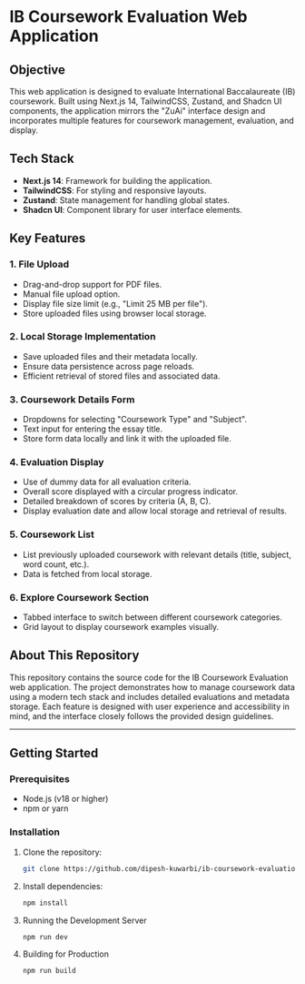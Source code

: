 # IB Coursework Evaluation Web Application

## Objective

This web application is designed to evaluate International Baccalaureate (IB) coursework. Built using Next.js 14, TailwindCSS, Zustand, and Shadcn UI components, the application mirrors the "ZuAi" interface design and incorporates multiple features for coursework management, evaluation, and display.

## Tech Stack

- **Next.js 14**: Framework for building the application.
- **TailwindCSS**: For styling and responsive layouts.
- **Zustand**: State management for handling global states.
- **Shadcn UI**: Component library for user interface elements.

## Key Features

### 1. File Upload

- Drag-and-drop support for PDF files.
- Manual file upload option.
- Display file size limit (e.g., "Limit 25 MB per file").
- Store uploaded files using browser local storage.

### 2. Local Storage Implementation

- Save uploaded files and their metadata locally.
- Ensure data persistence across page reloads.
- Efficient retrieval of stored files and associated data.

### 3. Coursework Details Form

- Dropdowns for selecting "Coursework Type" and "Subject".
- Text input for entering the essay title.
- Store form data locally and link it with the uploaded file.

### 4. Evaluation Display

- Use of dummy data for all evaluation criteria.
- Overall score displayed with a circular progress indicator.
- Detailed breakdown of scores by criteria (A, B, C).
- Display evaluation date and allow local storage and retrieval of results.

### 5. Coursework List

- List previously uploaded coursework with relevant details (title, subject, word count, etc.).
- Data is fetched from local storage.

### 6. Explore Coursework Section

- Tabbed interface to switch between different coursework categories.
- Grid layout to display coursework examples visually.

## About This Repository

This repository contains the source code for the IB Coursework Evaluation web application. The project demonstrates how to manage coursework data using a modern tech stack and includes detailed evaluations and metadata storage. Each feature is designed with user experience and accessibility in mind, and the interface closely follows the provided design guidelines.

---

## Getting Started

### Prerequisites

- Node.js (v18 or higher)
- npm or yarn

### Installation

1. Clone the repository:

   ```bash
   git clone https://github.com/dipesh-kuwarbi/ib-coursework-evaluation.git

   ```

2. Install dependencies:

   ```bash
   npm install

   ```

3. Running the Development Server

   ```bash
   npm run dev

   ```

4. Building for Production

   ```bash
   npm run build

   ```

